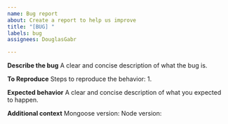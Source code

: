 ```yaml
---
name: Bug report
about: Create a report to help us improve
title: "[BUG] "
labels: bug
assignees: DouglasGabr

---
```


**Describe the bug**
A clear and concise description of what the bug is.

**To Reproduce**
Steps to reproduce the behavior:
1.

**Expected behavior**
A clear and concise description of what you expected to happen.

**Additional context**
Mongoose version:
Node version:

